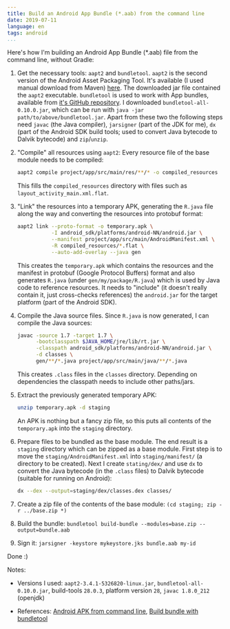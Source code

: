 ```yaml
---
title: Build an Android App Bundle (*.aab) from the command line
date: 2019-07-11
language: en
tags: android
...
```


Here's how I'm building an Android App Bundle (*.aab) file from the command line,
without Gradle:

1. Get the necessary tools: `aapt2` and `bundletool`.  `aapt2` is the
   second version of the Android Asset Packaging Tool.  It's available
   (I used manual download from Maven)
   [here](https://developer.android.com/studio/command-line/aapt2).
   The downloaded jar file contained the `aapt2` executable.
   `bundletool` is used to work with App bundles, available from [it's
   GitHub repository](https://github.com/google/bundletool/releases).
   I downloaded `bundletool-all-0.10.0.jar`, which can be run with
   `java -jar path/to/above/bundletool.jar`.  Apart from these two the
   following steps need `javac` (the Java compiler), `jarsigner` (part
   of the JDK for me), `dx` (part of the Android SDK build tools; used
   to convert Java bytecode to Dalvik bytecode) and `zip`/`unzip`.

2. "Compile" all resources using `aapt2`:  Every resource file of the
   base module needs to be compiled:
   
   ~~~bash
   aapt2 compile project/app/src/main/res/**/* -o compiled_resources
   ~~~
   
   This fills the `compiled_resources` directory with files such as
   `layout_activity_main.xml.flat`.

3. "Link" the resources into a temporary APK, generating the `R.java`
   file along the way and converting the resources into protobuf
   format:
   
   ~~~bash
   aapt2 link --proto-format -o temporary.apk \
              -I android_sdk/platforms/android-NN/android.jar \
              --manifest project/app/src/main/AndroidManifest.xml \
              -R compiled_resources/*.flat \
              --auto-add-overlay --java gen
   ~~~
   
   This creates the `temporary.apk` which contains the resources and
   the manifest in protobuf (Google Protocol Buffers) format and also
   generates `R.java` (under `gen/my/package/R.java`) which is used by
   Java code to reference resources.  It needs to "include" (it
   doesn't really contain it, just cross-checks references) the
   `android.jar` for the target platform (part of the Android SDK).
   
4. Compile the Java source files.  Since `R.java` is now generated, I
   can compile the Java sources:
   
   ~~~bash
   javac -source 1.7 -target 1.7 \
         -bootclasspath $JAVA_HOME/jre/lib/rt.jar \
         -classpath android_sdk/platforms/android-NN/android.jar \
         -d classes \
         gen/**/*.java project/app/src/main/java/**/*.java
   ~~~
   
   This creates `.class` files in the `classes` directory.  Depending
   on dependencies the classpath needs to include other paths/jars.

5. Extract the previously generated temporary APK:

    ~~~bash
    unzip temporary.apk -d staging   
    ~~~
   
   An APK is nothing but a fancy zip file, so this puts all contents
   of the `temporary.apk` into the `staging` directory.

6. Prepare files to be bundled as the base module.  The end result is
   a `staging` directory which can be zipped as a base module.  First
   step is to move the `staging/AndroidManifest.xml` into
   `staging/manifest/` (a directory to be created).  Next I create
   `stating/dex/` and use `dx` to convert the Java bytecode (in the
   `.class` files) to Dalvik bytecode (suitable for running on
   Android):
   
   ~~~bash
   dx --dex --output=staging/dex/classes.dex classes/
   ~~~

7. Create a zip file of the contents of the base module:
   `(cd staging; zip -r ../base.zip *)`

8. Build the bundle: `bundletool build-bundle --modules=base.zip --output=bundle.aab`

9. Sign it: `jarsigner -keystore mykeystore.jks bundle.aab my-id`

Done :)

Notes:

- Versions I used: `aapt2-3.4.1-5326820-linux.jar`,
  `bundletool-all-0.10.0.jar`, build-tools `28.0.3`, platform version
  `28`, `javac 1.8.0_212` (openjdk)
  
- References: [Android APK from command
  line](https://www.hanshq.net/command-line-android.html), [Build
  bundle with
  bundletool](https://developer.android.com/studio/build/building-cmdline#build_bundle)
